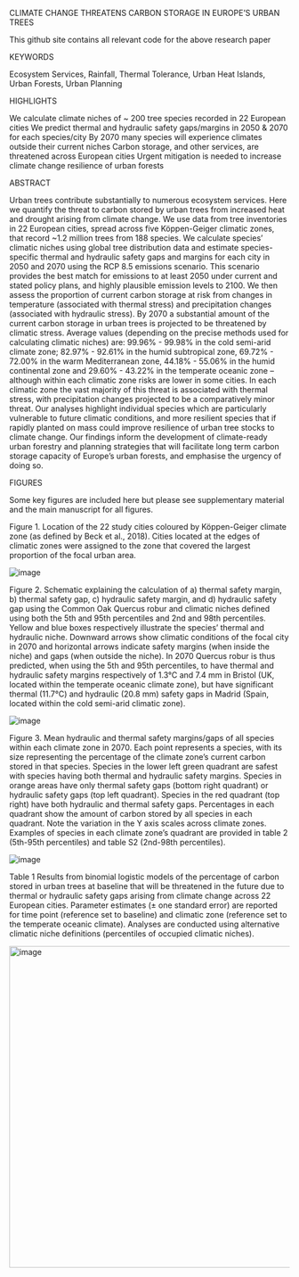 CLIMATE CHANGE THREATENS CARBON STORAGE IN EUROPE’S URBAN TREES

This github site contains all relevant code for the above research paper 

KEYWORDS

Ecosystem Services, Rainfall, Thermal Tolerance, Urban Heat Islands, Urban Forests, Urban Planning

HIGHLIGHTS

We calculate climate niches of ~ 200 tree species recorded in 22 European cities
We predict thermal and hydraulic safety gaps/margins in 2050 & 2070 for each species/city
By 2070 many species will experience climates outside their current niches 
Carbon storage, and other services, are threatened across European cities 
Urgent mitigation is needed to increase climate change resilience of urban forests


ABSTRACT 

Urban trees contribute substantially to numerous ecosystem services. Here we quantify the threat to carbon stored by urban trees from increased heat and drought arising from climate change. We use data from tree inventories in 22 European cities, spread across five Köppen-Geiger climatic zones, that record ~1.2 million trees from 188 species. We calculate species’ climatic niches using global tree distribution data and estimate species-specific thermal and hydraulic safety gaps and margins for each city in 2050 and 2070 using the RCP 8.5 emissions scenario. This scenario provides the best match for emissions to at least 2050 under current and stated policy plans, and highly plausible emission levels to 2100. We then assess the proportion of current carbon storage at risk from changes in temperature (associated with thermal stress) and precipitation changes (associated with hydraulic stress). By 2070 a substantial amount of the current carbon storage in urban trees is projected to be threatened by climatic stress. Average values (depending on the precise methods used for calculating climatic niches) are: 99.96% - 99.98% in the cold semi-arid climate zone; 82.97% - 92.61% in the humid subtropical zone, 69.72% - 72.00% in the warm Mediterranean zone, 44.18% - 55.06% in the humid continental zone and 29.60% - 43.22% in the temperate oceanic zone – although within each climatic zone risks are lower in some cities. In each climatic zone the vast majority of this threat is associated with thermal stress, with precipitation changes projected to be a comparatively minor threat. Our analyses highlight individual species which are particularly vulnerable to future climatic conditions, and more resilient species that if rapidly planted on mass could improve resilience of urban tree stocks to climate change.  Our findings inform the development of climate-ready urban forestry and planning strategies that will facilitate long term carbon storage capacity of Europe’s urban forests, and emphasise the urgency of doing so.

FIGURES

Some key figures are included here but please see supplementary material and the main manuscript for all figures. 

Figure 1. Location of the 22 study cities coloured by Köppen-Geiger climate zone (as defined by Beck et al., 2018). Cities located at the edges of climatic zones were assigned to the zone that covered the largest proportion of the focal urban area. 

![image](https://github.com/user-attachments/assets/082cdda9-edbd-49f9-b3c2-35046515aa2e)


Figure 2. Schematic explaining the calculation of a) thermal safety margin, b) thermal safety gap, c) hydraulic safety margin, and d) hydraulic safety gap using the Common Oak Quercus robur and climatic niches defined using both the 5th and 95th percentiles and 2nd and 98th percentiles. Yellow and blue boxes respectively illustrate the species’ thermal and hydraulic niche. Downward arrows show climatic conditions of the focal city in 2070 and horizontal arrows indicate safety margins (when inside the niche) and gaps (when outside the niche). In 2070 Quercus robur is thus predicted, when using the 5th and 95th percentiles, to have thermal and hydraulic safety margins respectively of 1.3°C and 7.4 mm in Bristol (UK, located within the temperate oceanic climate zone), but have significant thermal (11.7°C) and hydraulic (20.8 mm) safety gaps in Madrid (Spain, located within the cold semi-arid climatic zone). 

![image](https://github.com/GeorgeLloyd300/Climate-change-and-European-urban-trees/assets/95752066/872b8322-5d3b-4201-95ff-a62149ced892)


Figure 3. Mean hydraulic and thermal safety margins/gaps of all species within each climate zone in 2070. Each point represents a species, with its size representing the percentage of the climate zone’s current carbon stored in that species. Species in the lower left green quadrant are safest with species having both thermal and hydraulic safety margins. Species in orange areas have only thermal safety gaps (bottom right quadrant) or hydraulic safety gaps (top left quadrant). Species in the red quadrant (top right) have both hydraulic and thermal safety gaps. Percentages in each quadrant show the amount of carbon stored by all species in each quadrant. Note the variation in the Y axis scales across climate zones. Examples of species in each climate zone’s quadrant are provided in table 2 (5th-95th percentiles) and table S2 (2nd-98th percentiles). 

![image](https://github.com/GeorgeLloyd300/Climate-change-and-European-urban-trees/assets/95752066/282752a5-7beb-4b52-ad4e-08f8d68a5122)


Table 1 Results from binomial logistic models of the percentage of carbon stored in urban trees at baseline that will be threatened in the future due to thermal or hydraulic safety gaps arising from climate change across 22 European cities. Parameter estimates (± one standard error) are reported for time point (reference set to baseline) and climatic zone (reference set to the temperate oceanic climate). Analyses are conducted using alternative climatic niche definitions (percentiles of occupied climatic niches). 

<img width="577" alt="image" src="https://github.com/GeorgeLloyd300/Climate-change-and-European-urban-trees/assets/95752066/49de666f-dbe9-4e8b-9d9c-91b096c0db8a">


